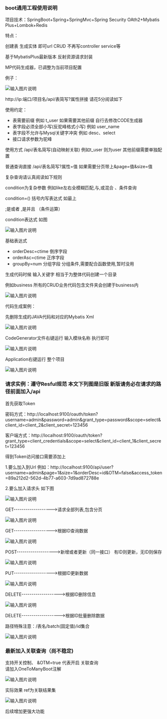 ###  boot通用工程使用说明

项目技术：SpringBoot+Spring+SpringMvc+Spring Security OAth2+Mybatis Plus+Lombok+Redis 

特点：

创建表 生成实体 即可url CRUD 不再写controller service等  

基于MybatisPlus最新版本  反射资源请求封装   

MP代码生成器，已调整为当前项目配置  


例子：  

![输入图片说明](https://images.gitee.com/uploads/images/2019/0904/121541_03ff0554_1165160.png "屏幕截图.png")
  
http://ip:端口/项目名/api/表简写?属性拼接 请花5分阅读如下


使用约定：

- 表需要前缀  例如  t_user   如果需要其他前缀 自行去修改CODE生成器
- 表字段必须全部小写(反驼峰格式小写)  例如 user_name
- 表字段不允许与Mysql关键字冲突   例如 desc、select
- 接口请求参数为驼峰


使用方式     /api/表名简写(自动映射关联)  例如t_user 则为user 其他前缀需要单独配置   

普通查询直接  /api/表名简写?属性=值 如果需要分页带上&page=值&size=值  

复杂查询请认真阅读如下规则

condition为复杂参数 例如like左右全模糊匹配,与,或混合 、条件查询  

condition=() 括号内写表达式 如最上  

;是或者  ,是并且 （条件运算）

condition表达式 如图  

![输入图片说明](https://images.gitee.com/uploads/images/2019/0830/200300_c682b01d_1165160.png "屏幕截图.png")


基础表达式

- orderDesc=ctime   倒序字段
- orderAsc=ctime    正序字段
- groupBy=num     分组字段 分组条件,需要配合函数使用,暂时没用



生成代码时候 输入关键字 相当于为整体代码创建一个目录    

例如business 所有的CRUD业务代码包含文件夹会创建于business内   


![输入图片说明](https://images.gitee.com/uploads/images/2019/0830/194706_ab8924d3_1165160.png "屏幕截图.png")


代码生成案例：  

先删除生成的JAVA代码和对应的Mybatis Xml   

![输入图片说明](https://images.gitee.com/uploads/images/2019/0830/194716_2008376e_1165160.png "屏幕截图.png")

CodeGenerator文件右键运行 输入模块名称   执行即可  

![输入图片说明](https://images.gitee.com/uploads/images/2019/0830/195652_c4c9e7cc_1165160.png "屏幕截图.png")

Application右键运行 整个项目   

![输入图片说明](https://images.gitee.com/uploads/images/2019/0830/194900_155f539f_1165160.png "屏幕截图.png")  



### 请求实例：遵守Resful规范  本文下列图是旧版   新版请务必在请求的路径前面加入/api  

首先获取Token  

密码方式：http://localhost:9100/oauth/token?username=admin&password=admin&grant_type=password&scope=select&client_id=client_2&client_secret=123456

客户端方式：http://localhost:9100/oauth/token?grant_type=client_credentials&scope=select&client_id=client_1&client_secret=123456

得到Token访问接口需要添加上

1.要么加入到Url 例如：http://localhost:9100/api/user?username=admin&page=1&size=1&orderDesc=id&OTM=false&access_token=89a212d2-562d-4b77-a603-7d9ad872788e

2.要么加入请求头 如下图

![输入图片说明](https://images.gitee.com/uploads/images/2019/0904/183538_e1052be9_1165160.png "屏幕截图.png")
 



GET------------------->请求全部列表,包含分页  


![输入图片说明](https://images.gitee.com/uploads/images/2019/0830/194911_6d8bfc5e_1165160.png "屏幕截图.png")
</br>



GET------------------->根据ID查询数据  


![输入图片说明](https://images.gitee.com/uploads/images/2019/0830/194931_065ad214_1165160.png "屏幕截图.png")




POST------------------->新增或者更新（同一接口） 有ID则更新，无ID则保存  

![输入图片说明](https://images.gitee.com/uploads/images/2019/0830/194944_09d4bca3_1165160.png "屏幕截图.png")




PUT------------------->根据ID更新数据  

![输入图片说明](https://images.gitee.com/uploads/images/2019/0830/194954_f2fc9702_1165160.png "屏幕截图.png")




DELETE------------------->根据ID删除信息  

![输入图片说明](https://images.gitee.com/uploads/images/2019/0830/194958_a4b65015_1165160.png "屏幕截图.png")




DELETE------------------->根据ID批量删除数据  

路径特殊注意：/表名/batch(固定值)/id集合  

![输入图片说明](https://images.gitee.com/uploads/images/2019/0830/195004_c1bc931b_1165160.png "屏幕截图.png")


### 最新加入关联查询（尚不稳定)  
 
支持开关控制、 &OTM=true 代表开启 关联查询  
请加入OneToManyBoot注解  

![输入图片说明](https://images.gitee.com/uploads/images/2019/0901/120954_26f0e906_1165160.png "屏幕截图.png")  

实际效果 ref为关联结果集

![输入图片说明](https://images.gitee.com/uploads/images/2019/0901/121206_ff1b5a59_1165160.png "屏幕截图.png")

后续增加更强大功能

